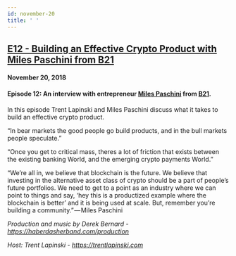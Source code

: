 ```yaml
---
id: november-20
title: ' '
---
```



<h2><a href="https://podcast.hackernoon.com/e/building-an-effective-crypto-product-with-miles-paschini-from%c2%a0b21/">E12 - Building an Effective Crypto Product with Miles Paschini from B21</a></h2>
<h4>November 20, 2018</h4>

<h4><strong>Episode 12: An interview with entrepreneur <a href="https://medium.com/u/e8efd19e355">Miles Paschini</a> from <a href="https://www.b21.io/en">B21</a>.</strong></h4>

<p>
In this episode Trent Lapinski and Miles Paschini discuss what it takes to build an effective crypto product.
</p>
“In bear markets the good people go build products, and in the bull markets people speculate.”
<p>
“Once you get to critical mass, theres a lot of friction that exists between the existing banking World, and the emerging crypto payments World.”
</p>
“We’re all in, we believe that blockchain is the future. We believe that investing in the alternative asset class of crypto should be a part of people’s future portfolios. We need to get to a point as an industry where we can point to things and say, ‘hey this is a productized example where the blockchain is better’ and it is being used at scale. But, remember you’re building a community.” — Miles Paschini
<p>
<em>Production and music by Derek Bernard - <a href="https://haberdasherband.com/production">https://haberdasherband.com/production</a></em>
</p>
<em>Host: Trent Lapinski - <a href="https://www.youtube.com/redirect?q=https%3A%2F%2Ftrentlapinski.com&event=video_description&v=qKq-hi-AoH8&redir_token=yl-d2oX1VrQZk4haKt1ozUL9Q8l8MTU1MjUwNjc2OUAxNTUyNDIwMzY5">https://trentlapinski.com</a></em>